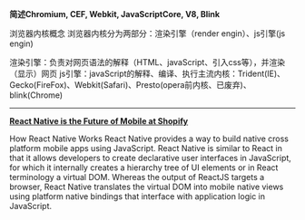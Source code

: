**简述Chromium, CEF, Webkit, JavaScriptCore, V8, Blink**

浏览器内核概念
浏览器内核分为两部分：渲染引擎（render engin）、js引擎(js engin)

渲染引擎：负责对网页语法的解释（HTML、javaScript、引入css等），并渲染（显示）网页
js引擎：javaScript的解释、编译、执行主流内核：Trident(IE)、Gecko(FireFox)、Webkit(Safari)、Presto(opera前内核、已废弃)、blink(Chrome)

---

**[React Native is the Future of Mobile at Shopify](https://engineering.shopify.com/blogs/engineering/react-native-future-mobile-shopify)**

How React Native Works
React Native provides a way to build native cross platform mobile apps using JavaScript. React Native is similar to React in that it allows developers to create declarative user interfaces in JavaScript, for which it internally creates a hierarchy tree of UI elements or in React terminology a virtual DOM. Whereas the output of ReactJS targets a browser, React Native translates the virtual DOM into mobile native views using platform native bindings that interface with application logic in JavaScript.
